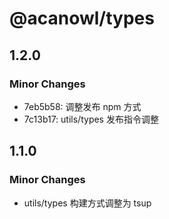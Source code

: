 # @acanowl/types

## 1.2.0

### Minor Changes

- 7eb5b58: 调整发布 npm 方式
- 7c13b17: utils/types 发布指令调整

## 1.1.0

### Minor Changes

- utils/types 构建方式调整为 tsup
